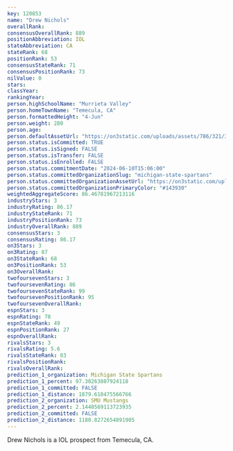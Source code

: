 ```yaml
---
key: 120853
name: "Drew Nichols"
overallRank: 
consensusOverallRank: 889
positionAbbreviation: IOL
stateAbbreviation: CA
stateRank: 68
positionRank: 53
consensusStateRank: 71
consensusPositionRank: 73
nilValue: 0
stars: 
classYear: 
rankingYear: 
person.highSchoolName: "Murrieta Valley"
person.homeTownName: "Temecula, CA"
person.formattedHeight: "4-Jun"
person.weight: 280
person.age: 
person.defaultAssetUrl: "https://on3static.com/uploads/assets/786/321/321786.jpg"
person.status.isCommitted: TRUE
person.status.isSigned: FALSE
person.status.isTransfer: FALSE
person.status.isEnrolled: FALSE
person.status.commitmentDate: "2024-06-10T15:06:00"
person.status.committedOrganizationSlug: "michigan-state-spartans"
person.status.committedOrganizationAssetUrl: "https://on3static.com/uploads/assets/37/150/150037.svg"
person.status.committedOrganizationPrimaryColor: "#143930"
weightedAggregateScore: 86.46781967213116
industryStars: 3
industryRating: 86.17
industryStateRank: 71
industryPositionRank: 73
industryOverallRank: 889
consensusStars: 3
consensusRating: 86.17
on3Stars: 3
on3Rating: 87
on3StateRank: 68
on3PositionRank: 53
on3OverallRank: 
twofoursevenStars: 3
twofoursevenRating: 86
twofoursevenStateRank: 99
twofoursevenPositionRank: 95
twofoursevenOverallRank: 
espnStars: 3
espnRating: 78
espnStateRank: 49
espnPositionRank: 27
espnOverallRank: 
rivalsStars: 3
rivalsRating: 5.6
rivalsStateRank: 83
rivalsPositionRank: 
rivalsOverallRank: 
prediction_1_organization: Michigan State Spartans
prediction_1_percent: 97.30263807924118
prediction_1_committed: FALSE
prediction_1_distance: 1879.610475566766
prediction_2_organization: SMU Mustangs
prediction_2_percent: 2.1440569113723935
prediction_2_committed: FALSE
prediction_2_distance: 1180.8272654891905
---
```

Drew Nichols is a IOL prospect from Temecula, CA.